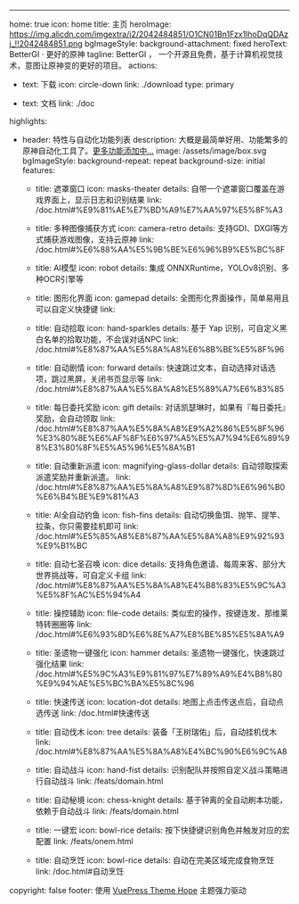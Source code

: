 ---
home: true
icon: home
title: 主页
heroImage: https://img.alicdn.com/imgextra/i2/2042484851/O1CN01Bn1Fzx1lhoDqQDAzj_!!2042484851.png
bgImageStyle:
  background-attachment: fixed
heroText: BetterGI · 更好的原神
tagline: BetterGI ， 一个开源且免费，基于计算机视觉技术，意图让原神变的更好的项目。
actions:
  - text: 下载
    icon: circle-down
    link: ./download
    type: primary

  - text: 文档
    link: ./doc

highlights:
  - header: 特性与自动化功能列表
    description: 大概是最简单好用、功能繁多的原神自动化工具了。<a href="/feat.html#已有功能列表">更多功能添加中...</a>
    image: /assets/image/box.svg
    bgImageStyle:
      background-repeat: repeat
      background-size: initial
    features:
      - title: 遮罩窗口
        icon: masks-theater
        details: 自带一个遮罩窗口覆盖在游戏界面上，显示日志和识别结果
        link: /doc.html#%E9%81%AE%E7%BD%A9%E7%AA%97%E5%8F%A3

      - title: 多种图像捕获方式
        icon: camera-retro
        details: 支持GDI、DXGI等方式捕获游戏图像，支持云原神
        link: /doc.html#%E6%88%AA%E5%9B%BE%E6%96%B9%E5%BC%8F

      - title: AI模型
        icon: robot
        details: 集成 ONNXRuntime，YOLOv8识别、多种OCR引擎等

      - title: 图形化界面
        icon: gamepad
        details: 全图形化界面操作，简单易用且可以自定义快捷键
        link: 

      - title: 自动拾取
        icon: hand-sparkles
        details: 基于 Yap 识别，可自定义黑白名单的拾取功能，不会误对话NPC
        link: /doc.html#%E8%87%AA%E5%8A%A8%E6%8B%BE%E5%8F%96

      - title: 自动剧情
        icon: forward
        details: 快速跳过文本，自动选择对话选项，跳过黑屏，关闭书页显示等
        link: /doc.html#%E8%87%AA%E5%8A%A8%E5%89%A7%E6%83%85

      - title: 每日委托奖励
        icon: gift
        details: 对话凯瑟琳时，如果有『每日委托』奖励，会自动领取
        link: /doc.html#%E8%87%AA%E5%8A%A8%E9%A2%86%E5%8F%96%E3%80%8E%E6%AF%8F%E6%97%A5%E5%A7%94%E6%89%98%E3%80%8F%E5%A5%96%E5%8A%B1

      - title: 自动重新派遣
        icon: magnifying-glass-dollar
        details: 自动领取探索派遣奖励并重新派遣。
        link: /doc.html#%E8%87%AA%E5%8A%A8%E9%87%8D%E6%96%B0%E6%B4%BE%E9%81%A3

      - title: AI全自动钓鱼
        icon: fish-fins
        details: 自动切换鱼饵、抛竿、提竿、拉条，你只需要挂机即可
        link: /doc.html#%E5%85%A8%E8%87%AA%E5%8A%A8%E9%92%93%E9%B1%BC

      - title: 自动七圣召唤
        icon: dice
        details: 支持角色邀请、每周来客、部分大世界挑战等，可自定义卡组
        link: /doc.html#%E8%87%AA%E5%8A%A8%E4%B8%83%E5%9C%A3%E5%8F%AC%E5%94%A4

      - title: 操控辅助
        icon: file-code
        details: 类似宏的操作，按键连发、那维莱特转圈圈等
        link: /doc.html#%E6%93%8D%E6%8E%A7%E8%BE%85%E5%8A%A9

      - title: 圣遗物一键强化
        icon: hammer
        details: 圣遗物一键强化，快速跳过强化结果
        link: /doc.html#%E5%9C%A3%E9%81%97%E7%89%A9%E4%B8%80%E9%94%AE%E5%BC%BA%E5%8C%96
    
      - title: 快速传送
        icon: location-dot
        details: 地图上点击传送点后，自动点选传送
        link: /doc.html#快速传送

      - title: 自动伐木
        icon: tree
        details: 装备「王树瑞佑」后，自动挂机伐木
        link: /doc.html#%E8%87%AA%E5%8A%A8%E4%BC%90%E6%9C%A8

      - title: 自动战斗
        icon: hand-fist
        details: 识别配队并按照自定义战斗策略进行自动战斗
        link: /feats/domain.html

      - title: 自动秘境
        icon: chess-knight
        details: 基于钟离的全自动刷本功能，依赖于自动战斗
        link: /feats/domain.html

      - title: 一键宏
        icon: bowl-rice
        details: 按下快捷键识别角色并触发对应的宏配置
        link: /feats/onem.html

      - title: 自动烹饪
        icon: bowl-rice
        details: 自动在完美区域完成食物烹饪
        link: /doc.html#自动烹饪

copyright: false
footer: 使用 <a href="https://theme-hope.vuejs.press/zh/" target="_blank">VuePress Theme Hope</a> 主题强力驱动
